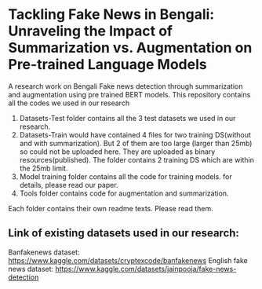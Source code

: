 # Tackling Fake News in Bengali: Unraveling the Impact of Summarization vs. Augmentation on Pre-trained Language Models
A research work on Bengali Fake news detection through summarization and augmentation using pre trained BERT models. This repository contains all the codes we used in our research

1) Datasets-Test folder contains all the 3 test datasets we used in our research. 
2) Datasets-Train would have contained 4 files for two training DS(without and with summarization). But 2 of them are too large (larger than 25mb) so could not be uploaded here. They are uploaded as binary resources(published). The folder contains 2 training DS which are within the 25mb limit. 
3) Model training folder contains all the code for training models. for details, please read our paper. 
4) Tools folder contains code for augmentation and summarization.

Each folder contains their own readme texts. Please read them.


Link of existing datasets used in our research:
----------------------------------------------------------------------------------------
Banfakenews dataset: https://www.kaggle.com/datasets/cryptexcode/banfakenews
English fake news dataset: https://www.kaggle.com/datasets/jainpooja/fake-news-detection



